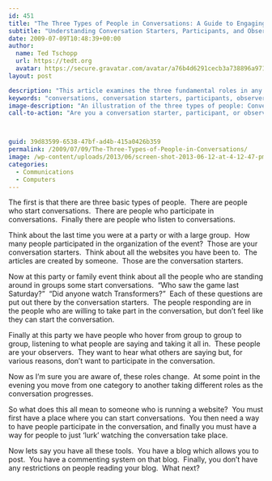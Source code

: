 ```yaml
---
id: 451
title: "The Three Types of People in Conversations: A Guide to Engaging Your Audience"
subtitle: "Understanding Conversation Starters, Participants, and Observers in the Digital World"
date: 2009-07-09T10:48:39+00:00
author:
  name: Ted Tschopp
  url: https://tedt.org
  avatar: https://secure.gravatar.com/avatar/a76b4d6291cecb3a738896a971bfb903?s=512&d=mp&r=g
layout: post

description: "This article examines the three fundamental roles in any conversation: starters, participants, and observers. Drawing parallels between social gatherings and website engagement, it explores how these roles dynamically change and offers insights into creating a platform that encourages all types of engagement, from starting conversations to lurking."
keywords: "conversations, conversation starters, participants, observers, website engagement, digital community, blog, comments, listeners, social dynamics"
image-description: "An illustration of the three types of people: Conversation Starters initiating dialogue, Participants actively engaging, and Observers silently listening. These images symbolize the dynamic roles that individuals play at social events and within online communities."
call-to-action: "Are you a conversation starter, participant, or observer? Share your insights or experiences in the comments below. Let’s continue the conversation and learn how we can better engage with each other online!"



guid: 39d83599-6538-47bf-ad4b-415a0426b359
permalink: /2009/07/09/The-Three-Types-of-People-in-Conversations/
image: /wp-content/uploads/2013/06/screen-shot-2013-06-12-at-4-12-47-pm.png
categories:
  - Communications
  - Computers
---
```

The first is that there are three basic types of people.  There are people who start conversations.  There are people who participate in conversations.  Finally there are people who listen to conversations.

Think about the last time you were at a party or with a large group.  How many people participated in the organization of the event?  Those are your conversation starters.  Think about all the websites you have been to.  The articles are created by someone.  Those are the conversation starters.

Now at this party or family event think about all the people who are standing around in groups some start conversations.  “Who saw the game last Saturday?”  “Did anyone watch Transformers?”  Each of these questions are put out there by the conversation starters.  The people responding are in the people who are willing to take part in the conversation, but don’t feel like they can start the conversation.

Finally at this party we have people who hover from group to group to group, listening to what people are saying and taking it all in.  These people are your observers.  They want to hear what others are saying but, for various reasons, don’t want to participate in the conversation.

Now as I’m sure you are aware of, these roles change.  At some point in the evening you move from one category to another taking different roles as the conversation progresses.

So what does this all mean to someone who is running a website?  You must first have a place where you can start conversations.  You then need a way to have people participate in the conversation, and finally you must have a way for people to just ‘lurk’ watching the conversation take place.

Now lets say you have all these tools.  You have a blog which allows you to post.  You have a commenting system on that blog.  Finally, you don’t have any restrictions on people reading your blog.  What next?